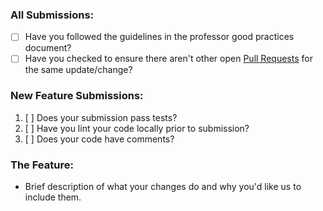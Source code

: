 ### All Submissions:

* [ ] Have you followed the guidelines in the professor good practices document?
* [ ] Have you checked to ensure there aren't other open [Pull Requests](../../../pulls) for the same update/change?

<!-- You can erase any parts of this template not applicable to your Pull Request. -->

### New Feature Submissions:

1. [ ] Does your submission pass tests?
2. [ ] Have you lint your code locally prior to submission?
3. [ ] Does your code have comments?

### The Feature:

* Brief description of what your changes do and why you'd like us to include them.
